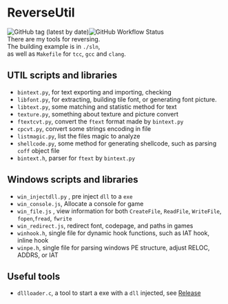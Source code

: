 # ReverseUtil  

![GitHub tag (latest by date)](https://img.shields.io/github/v/tag/yurisizuku/reverseutil?color=green&label=ReverseUtil)![GitHub Workflow Status](https://img.shields.io/github/actions/workflow/status/YuriSizuku/ReverseUtil/build_wintools.yml?label=build_wintools)  
There are my tools for reversing.  
The building example is in `./sln`,  
as well as `Makefile` for `tcc`, `gcc` and `clang`.  

## UTIL scripts and libraries

* `bintext.py`, for text exporting and importing, checking  
* `libfont.py`, for extracting, building tile font, or generating font picture.  
* `libtext.py`, some  matching and statistic method for text  
* `texture.py`, something about texture and picture convert  
* `ftextcvt.py`, convert the `ftext` format made by `bintext.py`  
* `cpcvt.py`, convert some strings encoding in  file  
* `listmagic.py`, list the files magic to analyze  
* `shellcode.py`, some method for generating shellcode, such as parsing `coff` object file  
* `bintext.h`, parser for `ftext` by `bintext.py`  

## Windows scripts and libraries

* `win_injectdll.py` , pre inject  `dll` to a `exe`  
* `win_console.js`,  Allocate a console for game  
* `win_file.js` , view information for both `CreateFile`, `ReadFile`, `WriteFile`, `fopen`,`fread`, `fwrite`  
* `win_redirect.js`, redirect font, codepage, and paths in games  
* `winhook.h`,  single file for dynamic hook functions, such as IAT hook, inline hook  
* `winpe.h`, single file for parsing windows PE structure, adjust RELOC, ADDRS, or IAT  

## Useful tools

* `dllloader.c`, a tool to start a exe with a `dll` injected, see [Release](https://github.com/YuriSizuku/ReverseUtil/releases)  
